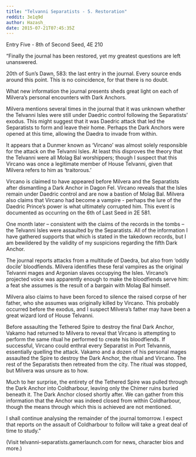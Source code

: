 ```yaml
---
title: "Telvanni Separatists - 5. Restoration"
reddit: 3e1q9d
author: Hazash_
date: 2015-07-21T07:45:35Z
---
```


Entry Five - 8th of Second Seed, 4E 210

“Finally the journal has been restored, yet my greatest questions are left unanswered.

20th of Sun’s Dawn, 583: the last entry in the journal. Every source ends around this point. This is no coincidence, for that there is no doubt.

What new information the journal presents sheds great light on each of Milvera’s personal encounters with Dark Anchors.

Milvera mentions several times in the journal that it was unknown whether the Telvanni Isles were still under Daedric control following the Separatists’ exodus. This might suggest that it was Daedric attack that led the Separatists to form and leave their home. Perhaps the Dark Anchors were opened at this time, allowing the Daedra to invade from within.

It appears that a Dunmer known as ‘Vircano’ was almost solely responsible for the attack on the Telvanni Isles. At least this disproves the theory that the Telvanni were all Molag Bal worshippers; though I suspect that this Vircano was once a legitimate member of House Telvanni, given that Milvera refers to him as ‘traitorous.’

Vircano is claimed to have appeared before Milvera and the Separatists after dismantling a Dark Anchor in Dagon Fel. Vircano reveals that the Isles remain under Daedric control and are now a bastion of Molag Bal. Milvera also claims that Vircano had become a vampire - perhaps the lure of the Daedric Prince’s power is what ultimately corrupted him. This event is documented as occurring on the 6th of Last Seed in 2E 581.

One month later – consistent with the claims of the records in the tombs – the Telvanni Isles were assaulted by the Separatists. All of the information I have gathered supports that which is stated in the takedown records, but I am bewildered by the validity of my suspicions regarding the fifth Dark Anchor.

The journal reports attacks from a multitude of Daedra, but also from ‘oddly docile’ bloodfiends. Milvera identifies these feral vampires as the original Telvanni mages and Argonian slaves occupying the Isles. Vircano’s projected voice was apparently enough to make the bloodfiends serve him: a feat she assumes is the result of a bargain with Molag Bal himself.

Milvera also claims to have been forced to silence the raised corpse of her father, who she assumes was originally killed by Vircano. This probably occurred before the exodus, and I suspect Milvera’s father may have been a great wizard lord of House Telvanni.

Before assaulting the Tethered Spire to destroy the final Dark Anchor, Vakamo had returned to Milvera to reveal that Vircano is attempting to perform the same ritual he performed to create his bloodfiends. If successful, Vircano could enthral every Separatist in Port Telvannis, essentially quelling the attack. Vakamo and a dozen of his personal mages assaulted the Spire to destroy the Dark Anchor, the ritual and Vircano. The rest of the Separatists then retreated from the city. The ritual was stopped, but Milvera was unsure as to how.

Much to her surprise, the entirety of the Tethered Spire was pulled through the Dark Anchor into Coldharbour, leaving only the Chimer ruins buried beneath it. The Dark Anchor closed shortly after. We can gather from this information that the Anchor was indeed closed from within Coldharbour, though the means through which this is achieved are not mentioned.

I shall continue analysing the remainder of the journal tomorrow. I expect that reports on the assault of Coldharbour to follow will take a great deal of time to study."

(Visit telvanni-separatists.gamerlaunch.com for news, character bios and more.)
